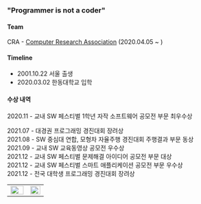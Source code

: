 ### "Programmer is not a coder"

<!-- ### Todo - 1 day 1 Commit, 1 Algorithm, Read 3 Bible chapters. -->

#### Team
CRA - [Computer Research Association](https://cra16.github.io/) (2020.04.05 ~ )

<!-- #### Projects
- [한슐랭 가이드](https://github.com/marunemo/Hanchelin_Guide) (2021.07.03 ~ )

[![Readme Card](https://github-readme-stats.vercel.app/api/pin/?username=marunemo&repo=Hanchelin_Guide&theme=react)](https://github.com/marunemo/Hanchelin_Guide)

#### Online Judge
- [Baekjoon](https://www.acmicpc.net/user/joydonald1)

[![Solved.ac 프로필](http://mazassumnida.wtf/api/generate_badge?boj=joydonald1)](https://solved.ac/joydonald1) -->

#### Timeline
- 2001.10.22 서울 출생
- 2020.03.02 한동대학교 입학

#### 수상 내역
2020.11 - 교내 SW 페스티벌 1학년 자작 소프트웨어 공모전 부문 최우수상

2021.07 - 대경권 프로그래밍 경진대회 장려상\
2021.08 - SW 중심대 연합, 모형차 자율주행 경진대회 주행결과 부문 동상\
2021.09 - 교내 SW 교육동영상 공모전 우수상\
2021.12 - 교내 SW 페스티벌 문제해결 아이디어 공모전 부문 대상\
2021.12 - 교내 SW 페스티벌 스마트 애플리케이션 공모전 부문 우수상\
2021.12 - 전국 대학생 프로그래밍 경진대회 장려상

<table><tr><td valign="top" width="54%">
<img src="https://github-readme-stats.vercel.app/api?username=shine-jung&show_icons=true&theme=react&count_private=true&hide_border=true" align="left" style="width: 100%" />
</td><td valign="top" width="46%">
<img src="https://github-readme-stats.vercel.app/api/top-langs/?username=shine-jung&hide_border=true&layout=compact&theme=react" align="left" style="width: 100%" />
</td></tr></table>
